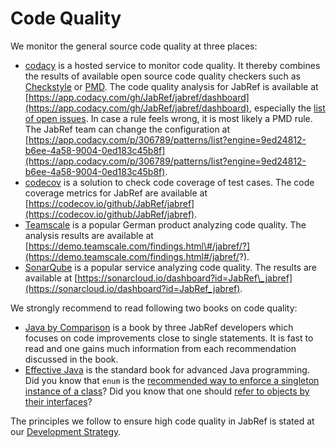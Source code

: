 # Code Quality

We monitor the general source code quality at three places:

* [codacy](https://www.codacy.com/) is a hosted service to monitor code quality. It thereby combines the results of available open source code quality checkers such as [Checkstyle](https://checkstyle.sourceforge.io/) or [PMD](https://pmd.github.io/). The code quality analysis for JabRef is available at [https://app.codacy.com/gh/JabRef/jabref/dashboard](https://app.codacy.com/gh/JabRef/jabref/dashboard), especially the [list of open issues](https://app.codacy.com/gh/JabRef/jabref/issues/index). In case a rule feels wrong, it is most likely a PMD rule. The JabRef team can change the configuration at [https://app.codacy.com/p/306789/patterns/list?engine=9ed24812-b6ee-4a58-9004-0ed183c45b8f](https://app.codacy.com/p/306789/patterns/list?engine=9ed24812-b6ee-4a58-9004-0ed183c45b8f).
* [codecov](https://codecov.io/) is a solution to check code coverage of test cases. The code coverage metrics for JabRef are available at [https://codecov.io/github/JabRef/jabref](https://codecov.io/github/JabRef/jabref).
* [Teamscale](https://www.cqse.eu/de/produkte/teamscale/landing/) is a popular German product analyzing code quality. The analysis results are available at [https://demo.teamscale.com/findings.html\#/jabref/?](https://demo.teamscale.com/findings.html#/jabref/?).
* [SonarQube](https://www.sonarqube.org/) is a popular service analyzing code quality. The results are available at [https://sonarcloud.io/dashboard?id=JabRef\_jabref](https://sonarcloud.io/dashboard?id=JabRef_jabref).

We strongly recommend to read following two books on code quality:

* [Java by Comparison](http://java.by-comparison.com) is a book by three JabRef developers which focuses on code improvements close to single statements. It is fast to read and one gains much information from each recommendation discussed in the book.
* [Effective Java](https://www.oreilly.com/library/view/effective-java-3rd/9780134686097/) is the standard book for advanced Java programming. Did you know that `enum` is the [recommended way to enforce a singleton instance of a class](https://learning.oreilly.com/library/view/effective-java-3rd/9780134686097/ch2.xhtml#lev3)? Did you know that one should [refer to objects by their interfaces](https://learning.oreilly.com/library/view/effective-java-3rd/9780134686097/ch9.xhtml#lev64)?

The principles we follow to ensure high code quality in JabRef is stated at our [Development Strategy](../getting-into-the-code/development-strategy.md).

